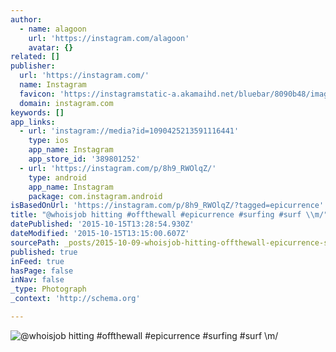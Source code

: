 ```yaml
---
author:
  - name: alagoon
    url: 'https://instagram.com/alagoon'
    avatar: {}
related: []
publisher:
  url: 'https://instagram.com/'
  name: Instagram
  favicon: 'https://instagramstatic-a.akamaihd.net/bluebar/8090b48/images/ico/favicon.ico'
  domain: instagram.com
keywords: []
app_links:
  - url: 'instagram://media?id=1090425213591116441'
    type: ios
    app_name: Instagram
    app_store_id: '389801252'
  - url: 'https://instagram.com/p/8h9_RWOlqZ/'
    type: android
    app_name: Instagram
    package: com.instagram.android
isBasedOnUrl: 'https://instagram.com/p/8h9_RWOlqZ/?tagged=epicurrence'
title: "@whoisjob hitting #offthewall #epicurrence #surfing #surf \\m/"
datePublished: '2015-10-15T13:28:54.930Z'
dateModified: '2015-10-15T13:15:00.607Z'
sourcePath: _posts/2015-10-09-whoisjob-hitting-offthewall-epicurrence-surfing-surf-m.md
published: true
inFeed: true
hasPage: false
inNav: false
_type: Photograph
_context: 'http://schema.org'

---
```

![&commat;whoisjob hitting &num;offthewall &num;epicurrence &num;surfing &num;surf &bsol;m&sol;](https://scontent.cdninstagram.com/hphotos-xaf1/t51.2885-15/s640x640/sh0.08/e35/12093657_1626143400981907_1132844486_n.jpg)